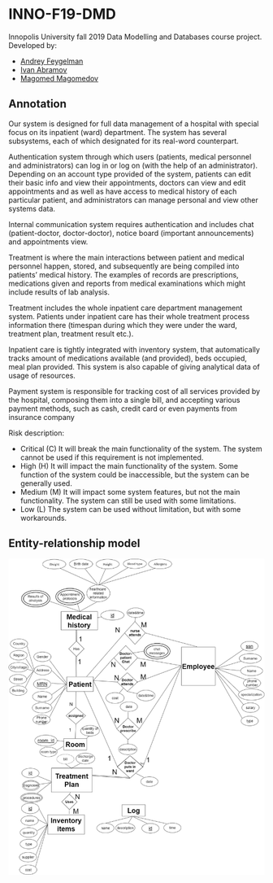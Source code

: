 # INNO-F19-DMD

Innopolis University fall 2019 Data Modelling and Databases course project.
Developed by:

- [Andrey Feygelman](https://github.com/Andrey862)
- [Ivan Abramov](https://github.com/TopIvanAbramov)
- [Magomed Magomedov](https://github.com/alkaitagi)

## Annotation

Our system is designed for full data management of a hospital with special focus on its
inpatient (ward) department. The system has several subsystems, each of which designated for
its real-word counterpart.

Authentication system through which users (patients, medical personnel and administrators)
can log in or log on (with the help of an administrator). Depending on an account type provided
of the system, patients can edit their basic info and view their appointments, doctors can view
and edit appointments and as well as have access to medical history of each particular patient,
and administrators can manage personal and view other systems data.

Internal communication system requires authentication and includes chat (patient-doctor,
doctor-doctor), notice board (important announcements) and appointments view.

Treatment is where the main interactions between patient and medical personnel happen,
stored, and subsequently are being compiled into patients’ medical history. The examples of
records are prescriptions, medications given and reports from medical examinations which
might include results of lab analysis.

Treatment includes the whole inpatient care department management system. Patients under
inpatient care has their whole treatment process information there (timespan during which they
were under the ward, treatment plan, treatment result etc.).

Inpatient care is tightly integrated with inventory system, that automatically tracks amount of
medications available (and provided), beds occupied, meal plan provided. This system is also
capable of giving analytical data of usage of resources.

Payment system is responsible for tracking cost of all services provided by the hospital,
composing them into a single bill, and accepting various payment methods, such as cash, credit
card or even payments from insurance company

Risk description:

- Critical (C) It will break the main functionality of the system. The system cannot be used if this
requirement is not implemented.
- High (H) It will impact the main functionality of the system. Some function of the system could
be inaccessible, but the system can be generally used.
- Medium (M) It will impact some system features, but not the main functionality. The system
can still be used with some limitations.
- Low (L) The system can be used without limitation, but with some workarounds.

## Entity-relationship model

![Database diagram](misc/diagram.png)

